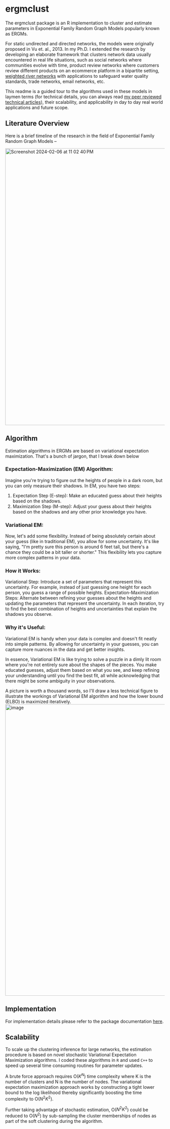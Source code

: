 # ergmclust
The ergmclust package is an R implementation to cluster and estimate parameters in Exponential Family Random Graph Models popularly known as ERGMs.

For static undirected and directed networks, the models were originally proposed in Vu et. al., 2013. In my Ph.D. I extended the research by developing an elaborate framework that clusters network data usually encountered in real life situations, such as social networks where communities evolve with time, product review networks where customers review different products on an ecommerce platform in a bipartite setting, [weighted river networks](https://scholar.google.com/citations?view_op=view_citation&hl=en&user=mVExpwIAAAAJ&citation_for_view=mVExpwIAAAAJ:LkGwnXOMwfcC) with applications to safeguard water quality standards, trade networks, email networks, etc.

This readme is a guided tour to the algorithms used in these models in laymen terms (for technical details, you can always read [my peer reviewed technical articles](https://scholar.google.com/citations?user=mVExpwIAAAAJ&hl=en&oi=ao)), their scalability, and applicability in day to day real world applications and future scope.

## Literature Overview

Here is a brief timeline of the research in the field of Exponential Family Random Graph Models –

<img width="871" alt="Screenshot 2024-02-06 at 11 02 40 PM" src="https://github.com/amalag-19/netclust/assets/10363788/845606b7-5f0d-4bdb-825e-8fab4f77fe3c">

## Algorithm
Estimation algorithms in ERGMs are based on variational expectation maximization. That's a bunch of jargon, that I break down below

### Expectation-Maximization (EM) Algorithm:
Imagine you're trying to figure out the heights of people in a dark room, but you can only measure their shadows. In EM, you have two steps:

1. Expectation Step (E-step): Make an educated guess about their heights based on the shadows.
2. Maximization Step (M-step): Adjust your guess about their heights based on the shadows and any other prior knowledge you have.

### Variational EM: 
Now, let's add some flexibility. Instead of being absolutely certain about your guess (like in traditional EM), you allow for some uncertainty. It's like saying, "I'm pretty sure this person is around 6 feet tall, but there's a chance they could be a bit taller or shorter." This flexibility lets you capture more complex patterns in your data.

### How it Works:
Variational Step: Introduce a set of parameters that represent this uncertainty. For example, instead of just guessing one height for each person, you guess a range of possible heights.
Expectation-Maximization Steps: Alternate between refining your guesses about the heights and updating the parameters that represent the uncertainty. In each iteration, try to find the best combination of heights and uncertainties that explain the shadows you observe.

### Why it's Useful:
Variational EM is handy when your data is complex and doesn't fit neatly into simple patterns. By allowing for uncertainty in your guesses, you can capture more nuances in the data and get better insights.

In essence, Variational EM is like trying to solve a puzzle in a dimly lit room where you're not entirely sure about the shapes of the pieces. You make educated guesses, adjust them based on what you see, and keep refining your understanding until you find the best fit, all while acknowledging that there might be some ambiguity in your observations.

A picture is worth a thousand words, so I'll draw a less technical figure to illustrate the workings of Variational EM algorithm and how the lower bound (ELBO) is maximized iteratively.
<img width="917" alt="image" src="https://github.com/amalag-19/ergmclust/assets/10363788/5f088bc2-899f-4302-9529-bcdb2d977bc9">

## Implementation
For implementation details please refer to the package documentation [here](https://github.com/amalag-19/ergmclust/blob/master/ergmclust_documentation.pdf).

## Scalability

To scale up the clustering inference for large networks, the estimation procedure is based on novel stochastic Variational Expectation Maximization algorithms. I coded these algorithms in `R` and used `C++` to speed up several time consuming routines for parameter updates.

A brute force approach requires O($K^N$) time complexity where K is the number of clusters and N is the number of nodes. The variational expectation maximization approach works by constructing a tight lower bound to the log likelihood thereby significantly boosting the time complexity to O($N^2K^2$).

Further taking advantage of stochastic estimation, O($N^2K^2$) could be reduced to O($N^2$) by sub-sampling the cluster memberships of nodes as part of the soft clustering during the algorithm.






